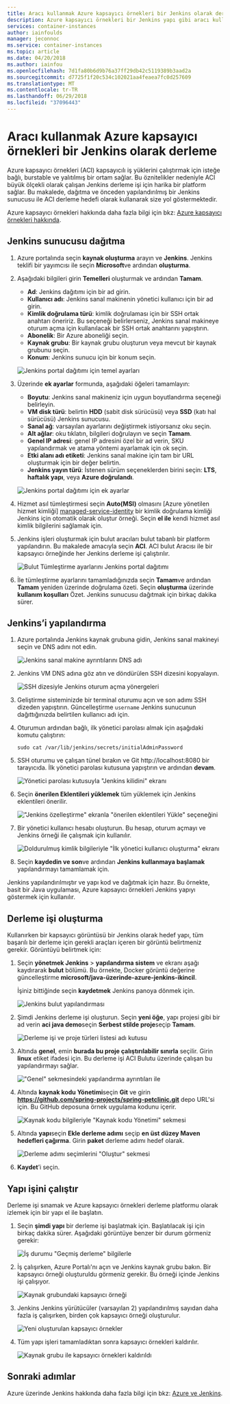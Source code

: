 ```yaml
---
title: Aracı kullanmak Azure kapsayıcı örnekleri bir Jenkins olarak derleme
description: Azure kapsayıcı örnekleri bir Jenkins yapı gibi aracı kullanmayı öğrenin.
services: container-instances
author: iainfoulds
manager: jeconnoc
ms.service: container-instances
ms.topic: article
ms.date: 04/20/2018
ms.author: iainfou
ms.openlocfilehash: 7d1fa80b6d9b76a37ff29db42c5119389b3aad2a
ms.sourcegitcommit: d7725f1f20c534c102021aa4feaea7fc0d257609
ms.translationtype: MT
ms.contentlocale: tr-TR
ms.lasthandoff: 06/29/2018
ms.locfileid: "37096443"
---
```

# <a name="use-azure-container-instances-as-a-jenkins-build-agent"></a>Aracı kullanmak Azure kapsayıcı örnekleri bir Jenkins olarak derleme

Azure kapsayıcı örnekleri (ACI) kapsayıcılı iş yüklerini çalıştırmak için isteğe bağlı, burstable ve yalıtılmış bir ortam sağlar. Bu öznitelikler nedeniyle ACI büyük ölçekli olarak çalışan Jenkins derleme işi için harika bir platform sağlar. Bu makalede, dağıtma ve önceden yapılandırılmış bir Jenkins sunucusu ile ACI derleme hedefi olarak kullanarak size yol göstermektedir.

Azure kapsayıcı örnekleri hakkında daha fazla bilgi için bkz: [Azure kapsayıcı örnekleri hakkında][about-aci].

## <a name="deploy-a-jenkins-server"></a>Jenkins sunucusu dağıtma

1. Azure portalında seçin **kaynak oluşturma** arayın ve **Jenkins**. Jenkins teklifi bir yayımcısı ile seçin **Microsoft**ve ardından **oluşturma**.

2. Aşağıdaki bilgileri girin **Temelleri** oluşturmak ve ardından **Tamam**.

   - **Ad**: Jenkins dağıtımı için bir ad girin.
   - **Kullanıcı adı**: Jenkins sanal makinenin yönetici kullanıcı için bir ad girin.
   - **Kimlik doğrulama türü**: kimlik doğrulaması için bir SSH ortak anahtarı öneririz. Bu seçeneği belirlerseniz, Jenkins sanal makineye oturum açma için kullanılacak bir SSH ortak anahtarını yapıştırın.
   - **Abonelik**: Bir Azure aboneliği seçin.
   - **Kaynak grubu**: Bir kaynak grubu oluşturun veya mevcut bir kaynak grubunu seçin.
   - **Konum**: Jenkins sunucu için bir konum seçin.

   ![Jenkins portal dağıtımı için temel ayarları](./media/container-instances-jenkins/jenkins-portal-01.png)

3. Üzerinde **ek ayarlar** formunda, aşağıdaki öğeleri tamamlayın:

   - **Boyutu**: Jenkins sanal makineniz için uygun boyutlandırma seçeneği belirleyin.
   - **VM disk türü**: belirtin **HDD** (sabit disk sürücüsü) veya **SSD** (katı hal sürücüsü) Jenkins sunucusu.
   - **Sanal ağ**: varsayılan ayarlarını değiştirmek istiyorsanız oku seçin.
   - **Alt ağlar**: oku tıklatın, bilgileri doğrulayın ve seçin **Tamam**.
   - **Genel IP adresi**: genel IP adresini özel bir ad verin, SKU yapılandırmak ve atama yöntemi ayarlamak için ok seçin.
   - **Etki alanı adı etiketi**: Jenkins sanal makine için tam bir URL oluşturmak için bir değer belirtin.
   - **Jenkins yayın türü**: İstenen sürüm seçeneklerden birini seçin: **LTS**, **haftalık yapı**, veya **Azure doğrulandı**.

   ![Jenkins portal dağıtımı için ek ayarlar](./media/container-instances-jenkins/jenkins-portal-02.png)

4. Hizmet asıl tümleştirmesi seçin **Auto(MSI)** olmasını [Azure yönetilen hizmet kimliği] [ managed-service-identity] bir kimlik doğrulama kimliği Jenkins için otomatik olarak oluştur örneği. Seçin **el ile** kendi hizmet asıl kimlik bilgilerini sağlamak için.

5. Jenkins işleri oluşturmak için bulut aracıları bulut tabanlı bir platform yapılandırın. Bu makalede amacıyla seçin **ACI**. ACI bulut Aracısı ile bir kapsayıcı örneğinde her Jenkins derleme işi çalıştırılır.

   ![Bulut Tümleştirme ayarlarını Jenkins portal dağıtımı](./media/container-instances-jenkins/jenkins-portal-03.png)

6. İle tümleştirme ayarlarını tamamladığınızda seçin **Tamam**ve ardından **Tamam** yeniden üzerinde doğrulama özeti. Seçin **oluşturma** üzerinde **kullanım koşulları** Özet. Jenkins sunucusu dağıtmak için birkaç dakika sürer.

## <a name="configure-jenkins"></a>Jenkins’i yapılandırma

1. Azure portalında Jenkins kaynak grubuna gidin, Jenkins sanal makineyi seçin ve DNS adını not edin.

   ![Jenkins sanal makine ayrıntılarını DNS adı](./media/container-instances-jenkins/jenkins-portal-fqdn.png)

2. Jenkins VM DNS adına göz atın ve döndürülen SSH dizesini kopyalayın.

   ![SSH dizesiyle Jenkins oturum açma yönergeleri](./media/container-instances-jenkins/jenkins-portal-04.png)

3. Geliştirme sisteminizde bir terminal oturumu açın ve son adımı SSH dizeden yapıştırın. Güncelleştirme `username` Jenkins sunucunun dağıttığınızda belirtilen kullanıcı adı için.

4. Oturumun ardından bağlı, ilk yönetici parolası almak için aşağıdaki komutu çalıştırın:

   ```
   sudo cat /var/lib/jenkins/secrets/initialAdminPassword
   ```

5. SSH oturumu ve çalışan tünel bırakın ve Git http://localhost:8080 bir tarayıcıda. İlk yönetici parolası kutusuna yapıştırın ve ardından **devam**.

   ![Yönetici parolası kutusuyla "Jenkins kilidini" ekranı](./media/container-instances-jenkins/jenkins-portal-05.png)

6. Seçin **önerilen Eklentileri yüklemek** tüm yüklemek için Jenkins eklentileri önerilir.

   !["Jenkins özelleştirme" ekranla "önerilen eklentileri Yükle" seçeneğini](./media/container-instances-jenkins/jenkins-portal-06.png)

7. Bir yönetici kullanıcı hesabı oluşturun. Bu hesap, oturum açmayı ve Jenkins örneği ile çalışmak için kullanılır.

   ![Doldurulmuş kimlik bilgileriyle "İlk yönetici kullanıcı oluşturma" ekranı](./media/container-instances-jenkins/jenkins-portal-07.png)

8. Seçin **kaydedin ve son**ve ardından **Jenkins kullanmaya başlamak** yapılandırmayı tamamlamak için.

Jenkins yapılandırılmıştır ve yapı kod ve dağıtmak için hazır. Bu örnekte, basit bir Java uygulaması, Azure kapsayıcı örnekleri Jenkins yapıyı göstermek için kullanılır.

## <a name="create-a-build-job"></a>Derleme işi oluşturma

Kullanırken bir kapsayıcı görüntüsü bir Jenkins olarak hedef yapı, tüm başarılı bir derleme için gerekli araçları içeren bir görüntü belirtmeniz gerekir. Görüntüyü belirtmek için:

1. Seçin **yönetmek Jenkins** > **yapılandırma sistem** ve ekranı aşağı kaydırarak **bulut** bölümü. Bu örnekte, Docker görüntü değerine güncelleştirme **microsoft/java-üzerinde-azure-jenkins-ikincil**.

   İşiniz bittiğinde seçin **kaydetmek** Jenkins panoya dönmek için.

   ![Jenkins bulut yapılandırması](./media/container-instances-jenkins/jenkins-aci-image.png)

2. Şimdi Jenkins derleme işi oluşturun. Seçin **yeni öğe**, yapı projesi gibi bir ad verin **aci java demo**seçin **Serbest stilde proje**seçip **Tamam**.

   ![Derleme işi ve proje türleri listesi adı kutusu](./media/container-instances-jenkins/jenkins-new-job.png)

3. Altında **genel**, emin **burada bu proje çalıştırılabilir sınırla** seçilir. Girin **linux** etiket ifadesi için. Bu derleme işi ACI Bulutu üzerinde çalışan bu yapılandırmayı sağlar.

   !["Genel" sekmesindeki yapılandırma ayrıntıları ile](./media/container-instances-jenkins/jenkins-job-01.png)

4. Altında **kaynak kodu Yönetimi**seçin **Git** ve girin **https://github.com/spring-projects/spring-petclinic.git** depo URL'si için. Bu GitHub deposuna örnek uygulama kodunu içerir.

   ![Kaynak kodu bilgileriyle "Kaynak kodu Yönetimi" sekmesi](./media/container-instances-jenkins/jenkins-job-02.png)

5. Altında **yapı**seçin **Ekle derleme adımı** seçip **en üst düzey Maven hedefleri çağırma**. Girin **paket** derleme adımı hedef olarak.

   ![Derleme adımı seçimlerini "Oluştur" sekmesi](./media/container-instances-jenkins/jenkins-job-03.png)

6. **Kaydet**’i seçin.

## <a name="run-the-build-job"></a>Yapı işini çalıştır

Derleme işi sınamak ve Azure kapsayıcı örnekleri derleme platformu olarak izlemek için bir yapı el ile başlatın.

1. Seçin **şimdi yapı** bir derleme işi başlatmak için. Başlatılacak işi için birkaç dakika sürer. Aşağıdaki görüntüye benzer bir durum görmeniz gerekir:

   ![İş durumu "Geçmiş derleme" bilgilerle](./media/container-instances-jenkins/jenkins-job-status.png)

2. İş çalışırken, Azure Portalı'nı açın ve Jenkins kaynak grubu bakın. Bir kapsayıcı örneği oluşturuldu görmeniz gerekir. Bu örneği içinde Jenkins işi çalışıyor.

   ![Kaynak grubundaki kapsayıcı örneği](./media/container-instances-jenkins/jenkins-aci.png)

3. Jenkins Jenkins yürütücüler (varsayılan 2) yapılandırılmış sayıdan daha fazla iş çalışırken, birden çok kapsayıcı örneği oluşturulur.

   ![Yeni oluşturulan kapsayıcı örnekler](./media/container-instances-jenkins/jenkins-aci-multi.png)

4. Tüm yapı işleri tamamladıktan sonra kapsayıcı örnekleri kaldırılır.

   ![Kaynak grubu ile kapsayıcı örnekleri kaldırıldı](./media/container-instances-jenkins/jenkins-aci-none.png)

## <a name="next-steps"></a>Sonraki adımlar

Azure üzerinde Jenkins hakkında daha fazla bilgi için bkz: [Azure ve Jenkins][jenkins-azure].

<!-- LINKS - internal -->
[about-aci]: ./container-instances-overview.md
[jenkins-azure]: ../jenkins/overview.md
[managed-service-identity]: ../active-directory/managed-service-identity/overview.md